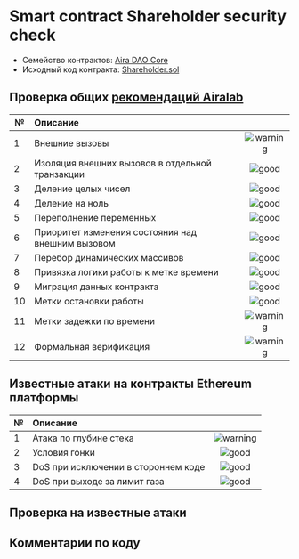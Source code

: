 # Smart contract Shareholder security check

- Семейство контрактов: [Aira DAO Core][1]
- Исходный код контракта: [Shareholder.sol](https://github.com/airalab/core/62c672732695b6429678bcd321520c41af109475/sol/dao/Shareholder.sol)

## Проверка общих [рекомендаций Airalab][2]

| № | Описание                                             | |
|---|:-----------------------------------------------------|:--------------------------:|
| 1 | Внешние вызовы                                       | ![warning](https://cdn.rawgit.com/primer/octicons/62c672732695b6429678bcd321520c41af109475/build/svg/issue-opened.svg)  |
| 2 | Изоляция внешних вызовов в отдельной транзакции      | ![good](https://cdn.rawgit.com/primer/octicons/62c672732695b6429678bcd321520c41af109475/build/svg/check.svg) |
| 3 | Деление целых чисел                                  | ![good](https://cdn.rawgit.com/primer/octicons/62c672732695b6429678bcd321520c41af109475/build/svg/check.svg)     |
| 4 | Деление на ноль                                      | ![good](https://cdn.rawgit.com/primer/octicons/62c672732695b6429678bcd321520c41af109475/build/svg/check.svg)        |
| 5 | Переполнение переменных                              | ![good](https://cdn.rawgit.com/primer/octicons/62c672732695b6429678bcd321520c41af109475/build/svg/check.svg)   |
| 6 | Приоритет изменения состояния над внешним вызовом    | ![good](https://cdn.rawgit.com/primer/octicons/62c672732695b6429678bcd321520c41af109475/build/svg/check.svg) | 
| 7 | Перебор динамических массивов                        | ![good](https://cdn.rawgit.com/primer/octicons/62c672732695b6429678bcd321520c41af109475/build/svg/check.svg) | 
| 8 | Привязка логики работы к метке времени               | ![good](https://cdn.rawgit.com/primer/octicons/62c672732695b6429678bcd321520c41af109475/build/svg/check.svg) |
| 9 | Миграция данных контракта                            | ![good](https://cdn.rawgit.com/primer/octicons/62c672732695b6429678bcd321520c41af109475/build/svg/check.svg)  |
|10 | Метки остановки работы                               | ![good](https://cdn.rawgit.com/primer/octicons/62c672732695b6429678bcd321520c41af109475/build/svg/check.svg)|
|11 | Метки задежки по времени                             | ![warning](https://cdn.rawgit.com/primer/octicons/62c672732695b6429678bcd321520c41af109475/build/svg/issue-opened.svg)     |
|12 | Формальная верификация                               | ![warning](https://cdn.rawgit.com/primer/octicons/62c672732695b6429678bcd321520c41af109475/build/svg/issue-opened.svg)   |


## Известные атаки на контракты Ethereum платформы

| № | Описание                                             |  |
|---|:-----------------------------------------------------|:-------------------:|
| 1 | Атака по глубине стека                               | ![warning](https://cdn.rawgit.com/primer/octicons/62c672732695b6429678bcd321520c41af109475/build/svg/issue-opened.svg)   |
| 2 | Условия гонки                                        | ![good](https://cdn.rawgit.com/primer/octicons/62c672732695b6429678bcd321520c41af109475/build/svg/check.svg)|
| 3 | DoS при исключении в стороннем коде                  | ![good](https://cdn.rawgit.com/primer/octicons/62c672732695b6429678bcd321520c41af109475/build/svg/check.svg)     |
| 4 | DoS при выходе за лимит газа                         | ![good](https://cdn.rawgit.com/primer/octicons/62c672732695b6429678bcd321520c41af109475/build/svg/check.svg) |

## Проверка на известные атаки

## Комментарии по коду


[1]: https://github.com/airalab/core 
[2]: https://github.com/airalab
